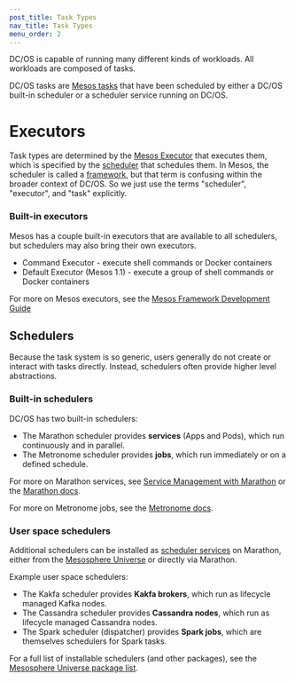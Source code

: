 ```yaml
---
post_title: Task Types
nav_title: Task Types
menu_order: 2
---
```


DC/OS is capable of running many different kinds of workloads. All workloads are composed of tasks.

DC/OS tasks are [Mesos tasks](/docs/1.9/overview/concepts/#mesos-task) that have been scheduled by either a DC/OS built-in scheduler or a scheduler service running on DC/OS.

# Executors

Task types are determined by the [Mesos Executor](/docs/1.9/overview/concepts/#mesos-executor) that executes them, which is specified by the [scheduler](/docs/1.9/overview/concepts/#dcos-scheduler) that schedules them. In Mesos, the scheduler is called a [framework](/docs/1.9/overview/concepts/#mesos-framework), but that term is confusing within the broader context of DC/OS. So we just use the terms "scheduler", "executor", and "task" explicitly.

### Built-in executors

Mesos has a couple built-in executors that are available to all schedulers, but schedulers may also bring their own executors.

- Command Executor - execute shell commands or Docker containers
- Default Executor (Mesos 1.1) - execute a group of shell commands or Docker containers

For more on Mesos executors, see the [Mesos Framework Development Guide](https://mesos.apache.org/documentation/latest/app-framework-development-guide/)

## Schedulers

Because the task system is so generic, users generally do not create or interact with tasks directly. Instead, schedulers often provide higher level abstractions.

### Built-in schedulers

DC/OS has two built-in schedulers:

- The Marathon scheduler provides **services** (Apps and Pods), which run continuously and in parallel.
- The Metronome scheduler provides **jobs**, which run immediately or on a defined schedule.

For more on Marathon services, see [Service Management with Marathon](/docs/1.9/usage/marathon/) or the [Marathon docs](https://mesosphere.github.io/marathon/docs/).

For more on Metronome jobs, see the [Metronome docs](/docs/1.9/usage/jobs/).

### User space schedulers

Additional schedulers can be installed as [scheduler services](/docs/1.9/overview/concepts/#dcos-scheduler-service) on Marathon, either from the [Mesosphere Universe](/docs/1.9/overview/concepts/#mesosphere-universe) or directly via Marathon.

Example user space schedulers:

- The Kakfa scheduler provides **Kakfa brokers**, which run as lifecycle managed Kafka nodes.
- The Cassandra scheduler provides **Cassandra nodes**, which run as lifecycle managed Cassandra nodes.
- The Spark scheduler (dispatcher) provides **Spark jobs**, which are themselves schedulers for Spark tasks.

For a full list of installable schedulers (and other packages), see the [Mesosphere Universe package list](https://universe.serv.sh/#/packages).
